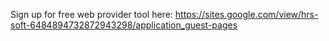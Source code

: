 Sign up for free web provider tool here: https://sites.google.com/view/hrs-soft-6484894732872943298/application_guest-pages
